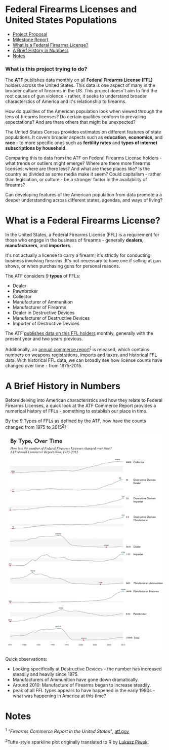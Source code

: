 # Federal Firearms Licenses and United States Populations

- [Project Proposal](00-project-proposal.md)
- [Milestone Report](01-milestone-report.md)
- [What is a Federal Firearms License?](#what-is-a-federal-firearms-license)
- [A Brief History in Numbers](#a-brief-history-in-numbers)
- [Notes](#notes)

### What is this project trying to do?

The **ATF** publishes data monthly on all **Federal Firearms License (FFL)** holders across the United States. This data is one aspect of many in the broader culture of firearms in the US. This project doesn't aim to find the root causes of gun violence - rather, it seeks to understand broader characterstics of America and it's relationship to firearms.

How do qualities of the American population look when viewed through the lens of firearms licenses? Do certain qualities conform to prevailing expectations? And are there others that might be unexpected? 

The United States Census provides estimates on different features of state populations. It covers broader aspects such as **education**, **economics**, and **race** - to more specific ones such as **fertility rates** and **types of internet subscriptions by household**. 

Comparing this to data from the ATF on Federal Firearms License holders - what trends or outliers might emerge? Where are there more firearms licenses; where are there less?  And what are these places like? Is the country as divided as some media make it seem? Could capitalism - rather than legislation, or culture - be a stronger factor in the availability of firearms? 

Can developing features of the American population from data promote a a deeper understanding across different states, agendas, and ways of living?

# What is a Federal Firearms License?

In the United States, a Federal Firearms License (FFL) is a requirement for those who engage in the business of firearms - generally **dealers**, **manufacturers**, and **importers**. 

It's not actually a license to carry a firearm; it's strictly for conducting business involving firearms. It's not necessary to have one if selling at gun shows, or when purchasing guns for personal reasons. 

The ATF considers 9 __types__ of FFLs: 

- Dealer
- Pawnbroker
- Collector
- Manufacturer of Ammunition
- Manufacturer of Firearms
- Dealer in Destructive Devices
- Manufacturer of Destructive Devices
- Importer of Destructive Devices

The ATF [publishes data on this FFL holders](https://www.atf.gov/firearms/listing-federal-firearms-licensees-ffls-2016) monthly, generally with the present year and two years previous. 

Additionally, an [annual commerce report](https://www.atf.gov/resource-center/data-statistics)<sup>[1](#notes)</sup> is released, which contains numbers on weapons registrations, imports and taxes, and historical FFL data. With historical FFL data, we can broadly see how license counts have changed over time - from 1975-2015. 

# A Brief History in Numbers

Before delving into American characteristics and how they relate to Federal Firearms Licenses, a quick look at the ATF Commerce Report provides a numerical history of FFLs - something to establish our place in time. 

By the 9 Types of FFLs as defined by the ATF, how have the counts changed from 1975 to 2015<sup>[2](#works-cited)</sup>?

![FFL-History](presentation/assets/TypesOverTime.jpg)

Quick observations:
- Looking specifically at Destructive Devices - the number has increased steadily and heavily since 1975.
- Manufacturers of Ammunition have gone down dramatically.
- Around 2010: Manufacture of Firearms began to increase steadily.
- peak of all FFL types appears to have happened in the early 1990s - what was happening in America at this time? 

# Notes
<sup>1</sup> _"Firearms Commerce Report in the United States"_, [atf.gov](https://www.atf.gov/resource-center/data-statistics)

<sup>2</sup>Tufte-style sparkline plot originally translated to R by [Lukasz Piwek](http://motioninsocial.com/tufte/).

